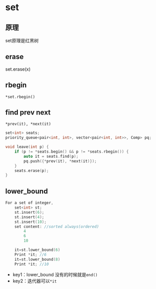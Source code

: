 # set

## 原理
set原理是红黑树

## erase
set.erase(x)

## rbegin
`*set.rbegin()`

## find prev next
`*prev(it), *next(it)`

```cpp
set<int> seats;
priority_queue<pair<int, int>, vector<pair<int, int>>, Comp> pq;

void leave(int p) {
    if (p != *seats.begin() && p != *seats.rbegin()) {
        auto it = seats.find(p);
        pq.push({*prev(it), *next(it)});
    }
    seats.erase(p);
}
```

## lower_bound
```cpp
For a set of integer,
    set<int> st;
    st.insert(6);
    st.insert(4);
    st.insert(10);
    set content: //sorted always(ordered)
        4
        6
        10

    it=st.lower_bound(6)
    Print *it; //6
    it=st.lower_bound(8)
    Print *it; //10
```

* key1：lower_bound 没有的时候就是`end()`
* key2：迭代器可以`*it`

